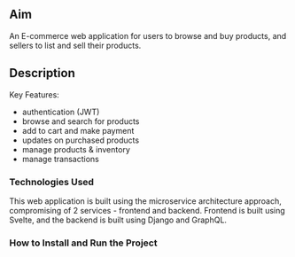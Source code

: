 ## Aim
An E-commerce web application for users to browse and buy products, and sellers to list and sell their products.

## Description
Key Features:
- authentication (JWT)
- browse and search for products
- add to cart and make payment
- updates on purchased products
- manage products & inventory
- manage transactions


### Technologies Used
This web application is built using the microservice architecture approach, compromising of 2 services - frontend and backend.
Frontend is built using Svelte, and the backend is built using Django and GraphQL.


### How to Install and Run the Project
